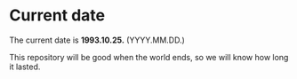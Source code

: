 # Current date

The current date is **1993.10.25.** (YYYY.MM.DD.)

This repository will be good when the world ends, so we will know how long it lasted.